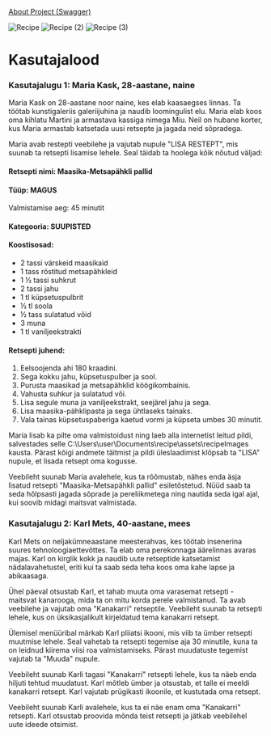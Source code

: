 [About Project (Swagger)](https://editor.swagger.io?url=https://raw.githubusercontent.com/KaareI/Recipe/main/swagger.yaml)

![Recipe](https://github.com/KaareI/Recipe/assets/114857354/f5b70560-4433-4f67-9fa8-eba9e87acd8f)
![Recipe (2)](https://github.com/KaareI/Recipe/assets/114857354/d4be3fca-a737-4a50-ba3a-b832a895b9c6)
![Recipe (3)](https://github.com/KaareI/Recipe/assets/114857354/8c1caf54-fd84-4757-9737-3cc3597bd68e)

# Kasutajalood

### Kasutajalugu 1: Maria Kask, 28-aastane, naine

Maria Kask on 28-aastane noor naine, kes elab kaasaegses linnas. Ta töötab kunstigaleriis galeriijuhina ja naudib loomingulist elu. Maria elab koos oma kihlatu Martini ja armastava kassiga nimega Miu. Neil on hubane korter, kus Maria armastab katsetada uusi retsepte ja jagada neid sõpradega.

Maria avab restepti veebilehe ja vajutab nupule "LISA RESTEPT", mis suunab ta retsepti lisamise lehele. Seal täidab ta hoolega kõik nõutud väljad:

#### Retsepti nimi: Maasika-Metsapähkli pallid

#### Tüüp: MAGUS

Valmistamise aeg: 45 minutit

#### Kategooria: SUUPISTED

#### Koostisosad:

* 2 tassi värskeid maasikaid
* 1 tass röstitud metsapähkleid
* 1 ½ tassi suhkrut
* 2 tassi jahu
* 1 tl küpsetuspulbrit
* ½ tl soola
* ½ tass sulatatud võid
* 3 muna
* 1 tl vaniljeekstrakti

#### Retsepti juhend:

1. Eelsoojenda ahi 180 kraadini.
2. Sega kokku jahu, küpsetuspulber ja sool.
3. Purusta maasikad ja metsapähklid köögikombainis.
4. Vahusta suhkur ja sulatatud või.
5. Lisa segule muna ja vaniljeekstrakt, seejärel jahu ja sega.
6. Lisa maasika-pähklipasta ja sega ühtlaseks tainaks.
7. Vala tainas küpsetuspaberiga kaetud vormi ja küpseta umbes 30 minutit.

Maria lisab ka pilte oma valmistoidust ning laeb alla internetist leitud pildi, salvestades selle C:\Users\user\Documents\recipe\assets\recipeImages kausta. Pärast kõigi andmete täitmist ja pildi üleslaadimist klõpsab ta "LISA" nupule, et lisada retsept oma kogusse.

Veebileht suunab Maria avalehele, kus ta rõõmustab, nähes enda äsja lisatud retsepti "Maasika-Metsapähkli pallid" esiletõstetud. Nüüd saab ta seda hõlpsasti jagada sõprade ja pereliikmetega ning nautida seda igal ajal, kui soovib midagi maitsvat valmistada.



### Kasutajalugu 2: Karl Mets, 40-aastane, mees

Karl Mets on neljakümneaastane meesterahvas, kes töötab insenerina suures tehnoloogiaettevõttes. Ta elab oma perekonnaga äärelinnas avaras majas. Karl on kirglik kokk ja naudib uute retseptide katsetamist nädalavahetustel, eriti kui ta saab seda teha koos oma kahe lapse ja abikaasaga.

Ühel päeval otsustab Karl, et tahab muuta oma varasemat retsepti - maitsvat kanarooga, mida ta on mitu korda perele valmistanud. Ta avab veebilehe ja vajutab oma "Kanakarri" retseptile. Veebileht suunab ta retsepti lehele, kus on üksikasjalikult kirjeldatud tema kanakarri retsept.

Ülemisel menüüribal märkab Karl pliiatsi ikooni, mis viib ta ümber retsepti muutmise lehele. Seal vahetab ta retsepti tegemise aja 30 minutile, kuna ta on leidnud kiirema viisi roa valmistamiseks. Pärast muudatuste tegemist vajutab ta "Muuda" nupule.

Veebileht suunab Karli tagasi "Kanakarri" retsepti lehele, kus ta näeb enda hiljuti tehtud muudatust. Karl mõtleb ümber ja otsustab, et talle ei meeldi kanakarri retsept. Karl vajutab prügikasti ikoonile, et kustutada oma retsept.

Veebileht suunab Karli avalehele, kus ta ei näe enam oma "Kanakarri" retsepti. Karl otsustab proovida mõnda teist retsepti ja jätkab veebilehel uute ideede otsimist.
